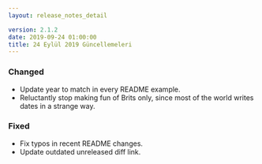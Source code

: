 ```yaml
---
layout: release_notes_detail

version: 2.1.2
date: 2019-09-24 01:00:00
title: 24 Eylül 2019 Güncellemeleri
---
```



### Changed
- Update year to match in every README example.
- Reluctantly stop making fun of Brits only, since most of the world
  writes dates in a strange way.

### Fixed
- Fix typos in recent README changes.
- Update outdated unreleased diff link.